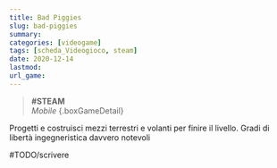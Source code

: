 ```yaml
---
title: Bad Piggies
slug: bad-piggies
summary: 
categories: [videogame]
tags: [scheda_Videogioco, steam]
date: 2020-12-14
lastmod: 
url_game: 
---
```

> **#STEAM**  
> *Mobile* 
{.boxGameDetail}

Progetti e costruisci mezzi terrestri e volanti per finire il livello. Gradi di libertà ingegneristica davvero notevoli

#TODO/scrivere 


